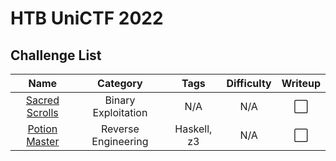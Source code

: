 # HTB UniCTF 2022

## Challenge List
| Name                                   | Category             | Tags                         | Difficulty  | Writeup  |
|:--------------------------------------:|:--------------------:|:----------------------------:|:-----------:|:--------:|
| [Sacred Scrolls](pwn/Sacred%20Scrolls) | Binary Exploitation  | N/A                          | N/A        | ⬜       |
| [Potion Master](rev/Potion%20Master)   | Reverse Engineering  | Haskell, z3                  | N/A        | ⬜       |
